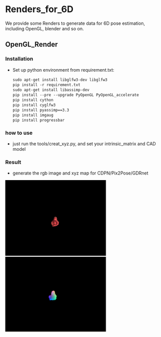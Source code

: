 # Renders_for_6D
We provide some Renders to generate data for 6D pose estimation, including OpenGL, blender and so on.

## OpenGL_Render
### Installation
- Set up python environment from requirement.txt:
  ```shell
  sudo apt-get install libglfw3-dev libglfw3  
  pip install -r requirement.txt 
  sudo apt-get install libassimp-dev  
  pip install --pre --upgrade PyOpenGL PyOpenGL_accelerate
  pip install cython
  pip install cyglfw3
  pip install pyassimp==3.3
  pip install imgaug
  pip install progressbar
  ```


### how to use
-  just run the tools/creat_xyz.py, and set your intrinsic_matrix and CAD model

### Result
- generate the rgb image and xyz map for CDPN/Pix2Pose/GDRnet

<img src="opengl_render/image/rgb.png" width="320" height="240" /><br/>
<img src="opengl_render/image/xyz.png" width="320" height="240" /><br/>








